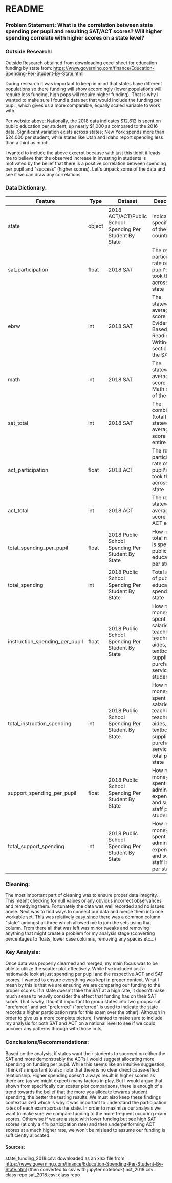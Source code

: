 # README

###  Problem Statement: What is the correlation between state spending per pupil and resulting SAT/ACT scores? Will higher spending correlate with higher scores on a state level?


### Outside Research:
Outside Research obtained from downloading excel sheet for education funding by state from: https://www.governing.com/finance/Education-Spending-Per-Student-By-State.html

During research it was important to keep in mind that states have different populations so there funding will show accordingly (lower populations will require less funding, high pops will require higher funding). That is why I wanted to make sure I found a data set that would include the funding per pupil, which gives us a more comparable, equally scaled variable to work with.

Per website above: Nationally, the 2018 data indicates $12,612 is spent on public education per student, up nearly $1,000 as compared to the 2016 data. Significant variation exists across states; New York spends more than $24,000 per student, while states like Utah and Idaho report spending less than a third as much. 

I wanted to include the above excerpt because with just this tidbit it leads me to believe that the observed increase in investing in students is motivated by the belief that there is a positive correlation between spending per pupil and "success" (higher scores). Let's unpack some of the data and see if we can draw any correlations.



### Data Dictionary:
|Feature|Type|Dataset|Description|
|---|---|---|---|
|state|object|2018 ACT/ACT/Public School Spending Per Student By State|Indicates the specific state of the country|
|sat_participation|float|2018 SAT| The reported participation rate of pupil's that took the SAT across the state|
|ebrw|int|2018 SAT|The statewide average score for the Evidence-Based Reading and Writing section of the SAT|
|math|int|2018 SAT|The statewide average score for the Math section of the SAT|
|sat_total|int|2018 SAT|The combined (total) statewide average score for the entire SAT|
|act_participation|float|2018 ACT| The reported participation rate of pupil's that took the ACT across the state| 
|act_total|int|2018 ACT|The reported statewide average score for the ACT exam|
|total_spending_per_pupil|float|2018 Public School Spending Per Student By State|How much total money is spent on public education per student| 
|total_spending|int|2018 Public School Spending Per Student By State|Total amount of public education spending per state|
|instruction_spending_per_pupil|float|2018 Public School Spending Per Student By State|How much money is spent on salaries for teachers and teacher aides, textbooks, supplies and purchased services per student| 
|total_instruction_spending|int|2018 Public School Spending Per Student By State|How much money is spent on salaries for teachers and teacher aides, textbooks, supplies and purchased services in total per state|
|support_spending_per_pupil|float|2018 Public School Spending Per Student By State|How much money is spent on adminstrative expenses and support staff per student| 
|total_support_spending|int|2018 Public School Spending Per Student By State|How much money is spent on adminstrative expenses and support staff in total per state| 



### Cleaning: 
The most important part of cleaning was to ensure proper data integrity. This meant checking for null values or any obvious incorrect observances and remedying them. Fortunately the data was well recorded and no issues arose. Next was to find ways to connect our data and merge them into one workable set. This was relatively easy since there was a common column "state" amongst all three which allowed me to join the sets using that column. From there all that was left was minor tweaks and removing anything that might create a problem for my analysis stage (converting percentages to floats, lower case columns, removing any spaces etc...) 



### Key Analysis:
Once data was properly clearned and merged, my main focus was to be able to utilize the scatter plot effectively. While I've included just a nationwide look at just spending per pupil and the respective ACT and SAT scores, I wanted to ensure everything was kept in proper context. What I mean by this is that we are ensuring we are comparing our funding to the proper scores. If a state doesn't take the SAT at a high rate, it doesn't make much sense to heavily consider the effect that funding has on their SAT score. That is why I founf it important to group states into two groups: sat "preferred" and act "preferred" ("preferred" is used to indicate the state records a higher participation rate for this exam over the other). Although in order to give us a more complete picture, I wanted to make sure to include my analysis for both SAT and ACT on a national level to see if we could uncover any patterns through with those cuts. 



### Conclusions/Recommendations: 
Based on the analysis, if states want their students to succeed on either the SAT and more demonstrably the ACTs I would suggest allocating more spending on funding per pupil. While this seems like an intuitive suggestion, I think it's important to also note that there is no clear direct cause-effect relationship. Higher spending doesn't always result in higher scores as there are (as we might expect) many factors in play. But I would argue that shown from specifically our scatter plot comparisons, there is enough of a trend towards the belief that the more you allocate towards student spending, the better the testing results. We must also keep these findings contextualized which is why it was important to understand the participation rates of each exam across the state. In order to maximize our analysis we want to make sure we compare funding to the more frequent occuring exam scores. Otherwise if we are a state with lower funding but see high SAT scores (at only a 4% participation rate) and then underperforming ACT scores at a much higher rate, we won't be mislead to assume our funding is sufficiently allocated. 

#### Sources:
state_funding_2018.csv: downloaded as an xlsx file from: https://www.governing.com/finance/Education-Spending-Per-Student-By-State.html (then converted to csv with jupyter notebook)
act_2018.csv: class repo
sat_2018.csv: class repo